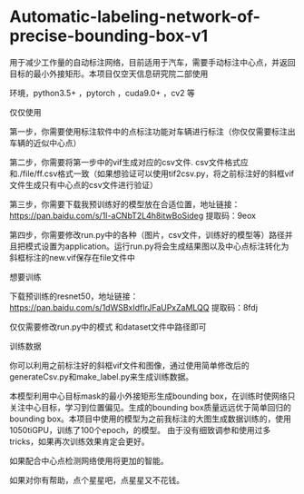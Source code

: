 # Automatic-labeling-network-of-precise-bounding-box-v1


用于减少工作量的自动标注网络，目前适用于汽车，需要手动标注中心点，并返回目标的最小外接矩形。本项目仅空天信息研究院二部使用

环境，python3.5+ ，pytorch ，cuda9.0+ ，cv2 等


仅仅使用

第一步，你需要使用标注软件中的点标注功能对车辆进行标注（你仅仅需要标注出车辆的近似中心点）

第二步，你需要将第一步中的vif生成对应的csv文件. csv文件格式应和./file/ff.csv格式一致（如果想验证可以使用tif2csv.py，将之前标注好的斜框vif文件生成只有中心点的csv文件进行验证）

第三步，你需要下载我预训练好的模型放在合适位置，地址链接：https://pan.baidu.com/s/1I-aCNbT2L4h8itwBoSideg   提取码：9eox

第四步，你需要修改run.py中的各种（图片，csv文件，训练好的模型等）路径并且把模式设置为application。运行run.py将会生成结果图以及中心点标注转化为斜框标注的new.vif保存在file文件中


想要训练

下载预训练的resnet50，地址链接：https://pan.baidu.com/s/1dWSBxIdfIrJFaUPxZaMLQQ 提取码：8fdj

仅仅需要修改run.py中的模式 和dataset文件中路径即可



训练数据

你可以利用之前标注好的斜框vif文件和图像，通过使用简单修改后的generateCsv.py和make_label.py来生成训练数据。



本模型利用中心目标mask的最小外接矩形生成bounding box，在训练时使网络只关注中心目标，学习到位置偏见。生成的bounding box质量远远优于简单回归的bounding box。本项目中使用的模型为之前我标注的大图生成数据训练的，使用1050tiGPU，训练了100个epoch，的模型。 由于没有细致调参和使用过多tricks，如果再次训练效果肯定会更好。

如果配合中心点检测网络使用将更加的智能。


如果对你有帮助，点个星星吧，点星星又不花钱。
